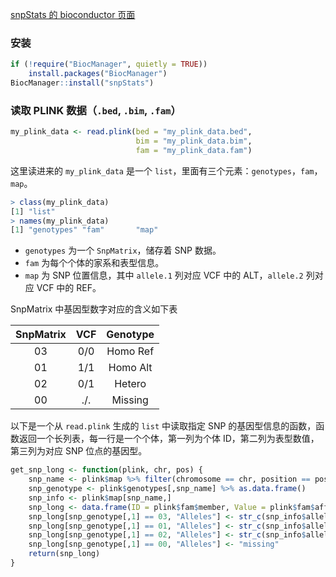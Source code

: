 
[snpStats 的 bioconductor 页面](https://bioconductor.org/packages/release/bioc/html/snpStats.html)

### 安装

```R
if (!require("BiocManager", quietly = TRUE))
    install.packages("BiocManager")
BiocManager::install("snpStats")
```

### 读取 PLINK 数据（`.bed`, `.bim`, `.fam`）

```R
my_plink_data <- read.plink(bed = "my_plink_data.bed",
		                    bim = "my_plink_data.bim",
		                    fam = "my_plink_data.fam")
```

这里读进来的 `my_plink_data` 是一个 `list`，里面有三个元素：`genotypes`，`fam`，`map`。

```R
> class(my_plink_data)
[1] "list"
> names(my_plink_data)
[1] "genotypes" "fam"       "map"
```

- `genotypes` 为一个 `SnpMatrix`，储存着 SNP 数据。
- `fam` 为每个个体的家系和表型信息。
- `map` 为 SNP 位置信息，其中 `allele.1` 列对应 VCF 中的 ALT，`allele.2` 列对应 VCF 中的 REF。

SnpMatrix 中基因型数字对应的含义如下表

| SnpMatrix | VCF | Genotype |
|:---------:|:---:|:--------:|
|    03     | 0/0 | Homo Ref |
|    01     | 1/1 | Homo Alt |
|    02     | 0/1 |  Hetero  |
|    00     | ./. | Missing  |

以下是一个从 `read.plink` 生成的 `list` 中读取指定 SNP 的基因型信息的函数，函数返回一个长列表，每一行是一个个体，第一列为个体 ID，第二列为表型数值，第三列为对应 SNP 位点的基因型。

```R
get_snp_long <- function(plink, chr, pos) {
    snp_name <- plink$map %>% filter(chromosome == chr, position == pos) %>% pull(snp.name) %>% as.character()
    snp_genotype <- plink$genotypes[,snp_name] %>% as.data.frame()
    snp_info <- plink$map[snp_name,]
    snp_long <- data.frame(ID = plink$fam$member, Value = plink$fam$affected, Alleles = NA)
    snp_long[snp_genotype[,1] == 03, "Alleles"] <- str_c(snp_info$allele.2, "/", snp_info$allele.2)
    snp_long[snp_genotype[,1] == 01, "Alleles"] <- str_c(snp_info$allele.1, "/", snp_info$allele.1)
    snp_long[snp_genotype[,1] == 02, "Alleles"] <- str_c(snp_info$allele.1, "/", snp_info$allele.2)
    snp_long[snp_genotype[,1] == 00, "Alleles"] <- "missing"
    return(snp_long)
}
```